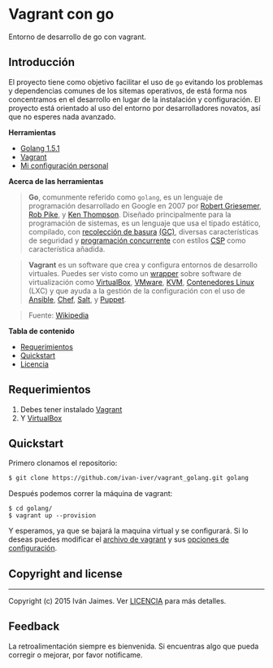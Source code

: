 # Vagrant con go

Entorno de desarrollo de go con vagrant.

## Introducción

El proyecto tiene como objetivo facilitar el uso de `go` evitando los problemas y dependencias comunes de los sitemas operativos, de está forma nos concentramos en el desarrollo en lugar de la instalación y configuración. El proyecto está orientado al uso del entorno por desarrolladores novatos, así que no esperes nada avanzado.

**Herramientas**

* [Golang 1.5.1](https://golang.org/dl/)
* [Vagrant](https://www.vagrantup.com/)
* [Mi configuración personal](https://github.com/ivan-iver/config)

**Acerca de las herramientas**

> **Go**, comunmente referido como `golang`, es un lenguaje de programación desarrollado en Google en 2007 por [Robert Griesemer](https://en.wikipedia.org/wiki/Robert_Griesemer), [Rob Pike](https://en.wikipedia.org/wiki/Rob_Pike), y [Ken Thompson](https://en.wikipedia.org/wiki/Ken_Thompson). Diseñado principalmente para la programación de sistemas, es un lenguaje que usa el tipado estático, compilado, con [recolección de basura](https://es.wikipedia.org/wiki/Recolector_de_basura) [(GC)](https://en.wikipedia.org/wiki/Garbage_collection_(computer_science)), diversas características de seguridad y  [programación concurrente](https://en.wikipedia.org/wiki/Concurrent_programming) con estílos [CSP](https://en.wikipedia.org/wiki/Communicating_sequential_processes) como característica añadida.

> **Vagrant** es un software que crea y configura entornos de desarrollo virtuales. Puedes ser visto como un [wrapper](2) sobre software de virtualización como [VirtualBox](3), [VMware](4), [KVM](5), [Contenedores Linux](6) (LXC) y que ayuda a la gestión de la configuración con el uso de [Ansible](7), [Chef](8), [Salt](9), y [Puppet](10).

> Fuente: [Wikipedia](8)
    
[1]: https://en.wikipedia.org/wiki/Development_environment_(software_development_process)
[2]: https://en.wikipedia.org/wiki/Wrapper_library
[3]: https://en.wikipedia.org/wiki/VirtualBox
[4]: https://en.wikipedia.org/wiki/VMware
[5]: https://en.wikipedia.org/wiki/Kernel-based_Virtual_Machine
[6]: https://en.wikipedia.org/wiki/Linux_Containers
[7]: https://en.wikipedia.org/wiki/Ansible_(software)
[8]: https://en.wikipedia.org/wiki/Chef_(software)
[9]: https://en.wikipedia.org/wiki/Salt_(software)
[10]: https://en.wikipedia.org/wiki/Puppet_(software)
[11]: https://en.wikipedia.org/wiki/Vagrant_(software)

**Tabla de contenido**

- [Requerimientos](#require)
- [Quickstart](#quickstart)
- [Licencia](#license)


## <a name="require">Requerimientos</a>

1. Debes tener instalado [Vagrant](http://www.vagrantup.com/downloads.html)
2. Y [VirtualBox](https://www.virtualbox.org/wiki/Downloads)

## <a name="quickstart"></a>Quickstart

Primero clonamos el repositorio:

``` bash
$ git clone https://github.com/ivan-iver/vagrant_golang.git golang
```

Después podemos correr la máquina de vagrant:

```
$ cd golang/
$ vagrant up --provision
```

Y esperamos, ya que se bajará la maquina virtual y se configurará.
Si lo deseas puedes modificar el [archivo de vagrant](Vagrantfile) y sus [opciones de configuración](ConfigOptions).

## <a name="license"></a>Copyright and license

***

Copyright (c) 2015 Iván Jaimes. Ver [LICENCIA](LICENSE) para más detalles.

## Feedback

La retroalimentación siempre es bienvenida. Si encuentras algo que pueda corregir o mejorar, por favor notificame.

[Vagrant]: http://www.vagrantup.com/
[Vagrantfile]: https://github.com/ivan-iver/vagrant_golang/blob/master/Vagrantfile
[ConfigOptions]: http://docs.vagrantup.com/v2/vagrantfile/
